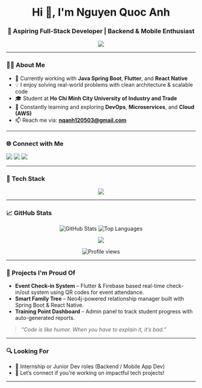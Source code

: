 <h1 align="center">Hi 👋, I'm Nguyen Quoc Anh</h1>
<h3 align="center">🚀 Aspiring Full-Stack Developer | Backend & Mobile Enthusiast</h3>

<p align="center">
  <img src="https://readme-typing-svg.demolab.com/?lines=Passionate+about+building+robust+systems;Cross-platform+App+Developer;Always+learning+and+improving!&center=true&width=500&height=45" />
</p>

---

### 👨‍💻 About Me

- 🔭 Currently working with **Java Spring Boot**, **Flutter**, and **React Native**
- 💡 I enjoy solving real-world problems with clean architecture & scalable code
- 🎓 Student at **Ho Chi Minh City University of Industry and Trade**
- 🌱 Constantly learning and exploring **DevOps**, **Microservices**, and **Cloud (AWS)**
- 📫 Reach me via: **nqanh120503@gmail.com**

---

### 🌐 Connect with Me

<p align="left">
  <a href="https://web.facebook.com/n.qqame" target="_blank"><img src="https://img.shields.io/badge/Facebook-1877F2?style=for-the-badge&logo=facebook&logoColor=white" /></a>
  <a href="https://www.instagram.com/quocos.anh_/" target="_blank"><img src="https://img.shields.io/badge/Instagram-E4405F?style=for-the-badge&logo=instagram&logoColor=white" /></a>
  <a href="https://www.linkedin.com/in/nqanh1205/" target="_blank"><img src="https://img.shields.io/badge/LinkedIn-0077B5?style=for-the-badge&logo=linkedin&logoColor=white" /></a>
</p>

---

### 🧰 Tech Stack

<p align="center">
  <img src="https://skillicons.dev/icons?i=java,spring,flutter,dart,reactnative,androidstudio,mysql,postgres,git,github,vscode,linux,docker" />
</p>

---

### 📈 GitHub Stats

<p align="center">
  <img src="https://github-readme-stats.vercel.app/api?username=nqanh12&show_icons=true&theme=tokyonight" alt="GitHub Stats" />
  <img src="https://github-readme-stats.vercel.app/api/top-langs/?username=nqanh12&layout=compact&theme=tokyonight" alt="Top Languages" />
</p>

<p align="center">
  <img src="https://streak-stats.demolab.com?user=nqanh12&theme=tokyonight&hide_border=true&date_format=M%20j%5B%2C%20Y%5D" />
</p>

<p align="center">
  <img src="https://komarev.com/ghpvc/?username=nqanh12&label=Profile%20Views&color=blueviolet&style=flat-square" alt="Profile views" />
</p>

---

### 🚀 Projects I'm Proud Of

- **Event Check-in System** – Flutter & Firebase based real-time check-in/out system using QR codes for event attendance.
- **Smart Family Tree** – Neo4j-powered relationship manager built with Spring Boot & React Native.
- **Training Point Dashboard** – Admin panel to track student progress with auto-generated reports.

> _“Code is like humor. When you have to explain it, it’s bad.”_

---

### 🔍 Looking For

- 🌟 Internship or Junior Dev roles (Backend / Mobile App Dev)
- 💬 Let’s connect if you're working on impactful tech projects!

---
